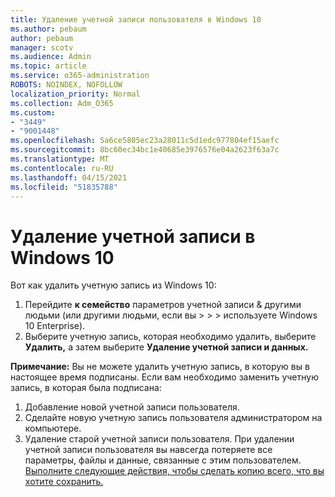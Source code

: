 ```yaml
---
title: Удаление учетной записи пользователя в Windows 10
ms.author: pebaum
author: pebaum
manager: scotv
ms.audience: Admin
ms.topic: article
ms.service: o365-administration
ROBOTS: NOINDEX, NOFOLLOW
localization_priority: Normal
ms.collection: Adm_O365
ms.custom:
- "3449"
- "9001448"
ms.openlocfilehash: 5a6ce5805ec23a28011c5d1edc977804ef15aefc
ms.sourcegitcommit: 8bc60ec34bc1e40685e3976576e04a2623f63a7c
ms.translationtype: MT
ms.contentlocale: ru-RU
ms.lasthandoff: 04/15/2021
ms.locfileid: "51835788"
---
```

# <a name="remove-an-account-in-windows-10"></a>Удаление учетной записи в Windows 10

Вот как удалить учетную запись из Windows 10:

1. Перейдите **к семейство** параметров учетной записи & другими людьми (или другими людьми, если вы  >    >    >   используете Windows 10 Enterprise). 
2. Выберите учетную запись, которая необходимо удалить, выберите **Удалить,** а затем выберите **Удаление учетной записи и данных.**
 
**Примечание:** Вы не можете удалить учетную запись, в которую вы в настоящее время подписаны.  Если вам необходимо заменить учетную запись, в которая была подписана:

1. Добавление новой учетной записи пользователя.
2. Сделайте новую учетную запись пользователя администратором на компьютере.
3. Удаление старой учетной записи пользователя. При удалении учетной записи пользователя вы навсегда потеряете все параметры, файлы и данные, связанные с этим пользователем. [Выполните следующие действия, чтобы сделать копию всего, что вы хотите сохранить.](https://support.microsoft.com/help/4027408/windows-10-backup-and-restore)